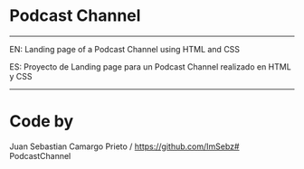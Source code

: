# Podcast Channel
***
EN: Landing page of a Podcast Channel using HTML and CSS

ES: Proyecto de Landing page para un Podcast Channel realizado en HTML y CSS
***
# Code by

Juan Sebastian Camargo Prieto / https://github.com/ImSebz# PodcastChannel
